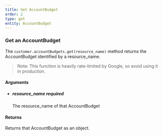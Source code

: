 ```yaml
---
title: Get AccountBudget 
order: 2
type: get
entity: AccountBudget 
---
```


### Get an AccountBudget 

The `customer.accountBudgets.get(resource_name)` method returns the AccountBudget identified by a resource_name. 

> Note: This function is heavily rate-limited by Google, so avoid using it in production.


#### Arguments

- 	##### resource_name _required_
	The resource_name of that AccountBudget


#### Returns

Returns that AccountBudget as an object.
